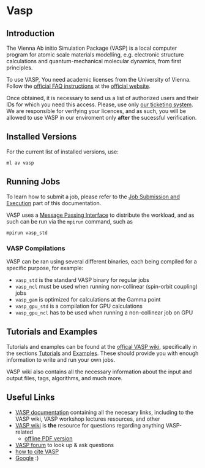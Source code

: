 # Vasp

## Introduction

The Vienna Ab initio Simulation Package (VASP) is a local computer program for atomic scale materials modelling, e.g. electronic structure calculations and quantum-mechanical molecular dynamics, from first principles.

To use VASP, You need academic licenses from the University of Vienna. Follow the [official FAQ instructions](https://www.vasp.at/faqs/) at the [official website](https://www.vasp.at/).

Once obtained, it is necessary to send us a list of authorized users and their IDs for which you need this access. Please, use only [our ticketing system](https://support.it4i.cz/rt). We are responsible for verifying your licences, and as such, you will be allowed to use VASP in our enviroment only **after** the sucessful verification.

## Installed Versions

For the current list of installed versions, use:

```console
ml av vasp
```

## Running Jobs

To learn how to submit a job, please refer to the [Job Submission and Execution](https://docs.it4i.cz/general/job-submission-and-execution/) part of this documentation.

VASP uses a [Message Passing Interface](https://en.wikipedia.org/wiki/Message_Passing_Interface) to distribute the workload, and as such can be run via the `mpirun` command, such as

```console
mpirun vasp_std
```

### VASP Compilations

VASP can be ran using several different binaries, each being compiled for a specific purpose, for example:

* `vasp_std` is the standard VASP binary for regular jobs
* `vasp_ncl` must be used when running non-collinear (spin-orbit coupling) jobs
* `vasp_gam` is optimized for calculations at the Gamma point
* `vasp_gpu_std` is a compilation for GPU calculations
* `vasp_gpu_ncl` has to be used when running a non-collinear job on GPU

## Tutorials and Examples

Tutorials and examples can be found at the [offical VASP wiki](https://www.vasp.at/wiki/index.php/The_VASP_Manual), specifically in the sections [Tutorials](https://www.vasp.at/wiki/index.php/Category:Tutorials) and [Examples](https://www.vasp.at/wiki/index.php/Category:Examples). These should provide you with enough information to write and run your own jobs.

VASP wiki also contains all the necessary information about the input and output files, tags, algorithms, and much more.

## Useful Links

* [VASP documentation](https://www.vasp.at/documentation/) containing all the necesary links, including to the VASP wiki, VASP workshop lectures resources, and other
* [VASP wiki](https://www.vasp.at/wiki/index.php/The_VASP_Manual) is **the** resource for questions regarding anything VASP-related
  * [offline PDF version](https://cms.mpi.univie.ac.at/vasp/vasp.pdf)
* [VASP forum](https://www.vasp.at/forum/) to look up & ask questions
* [how to cite VASP](https://www.vasp.at/forum/viewtopic.php?f=4&t=2971)
* [Google](https://www.google.com) :)
